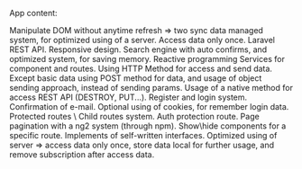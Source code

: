 App content:

Manipulate DOM without anytime refresh => two sync data managed system, for optimized using of a server.
Access data only once.
Laravel REST API.
Responsive design.
Search engine with auto confirms, and optimized system, for saving memory.
Reactive programming
Services for component and routes.
Using HTTP Method for access and send data.
Except basic data using POST method for data, and usage of object sending approach, instead of sending params.
Usage of a native method for access REST API (DESTROY, PUT...).
Register and login system.
Confirmation of e-mail.
Optional using of cookies, for remember login data.
Protected routes \ Child routes system.
Auth protection route.
Page pagination with a ng2 system (through npm).
Show\hide components for a specific route.
Implements of self-written interfaces.
Optimized using of server => access data only once, store data local for further usage, and remove subscription after access data.
